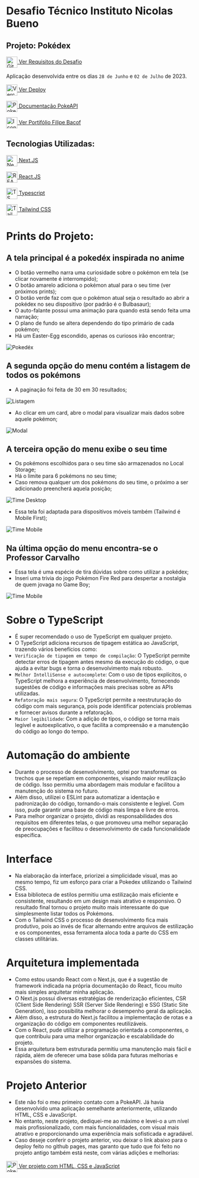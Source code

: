 # Desafio Técnico Instituto Nicolas Bueno

## Projeto: Pokédex
[<img alt="Github" height="30" width="30" align="center" src="https://camo.githubusercontent.com/9b5345808e52fc12295650c1fe0f012f34f40a991e3d0fe5c42cd279a9f8a307/68747470733a2f2f75706c6f61642e77696b696d656469612e6f72672f77696b6970656469612f636f6d6d6f6e732f7468756d622f392f39312f4f637469636f6e732d6d61726b2d6769746875622e7376672f3230343870782d4f637469636f6e732d6d61726b2d6769746875622e7376672e706e67" /> Ver Requisitos do Desafio](https://github.com/Filipe-Bacof/pokedex-inb/blob/master/DESAFIO.md)

Aplicação desenvolvida entre os dias `28 de Junho` e `02 de Julho` de 2023.

[<img alt="Vercel" height="30" width="30" align="center" src="https://assets.vercel.com/image/upload/front/favicon/vercel/180x180.png" /> Ver Deploy](https://pokedex-bacof.vercel.app)

[<img alt="Pokebola" height="30" width="30" align="center" src="https://www.freeiconspng.com/thumbs/pokeball-icon/pokeball-icon-23.png" /> Documentação PokeAPI](https://pokeapi.co/docs/v2)

[<img alt="Icon Portifolio" height="30" width="30" align="center" src="https://raw.githubusercontent.com/Filipe-Bacof/portifolio-filipe/master/public/favicon.jpg" /> Ver Portifólio Filipe Bacof](https://portifolio-filipe-bacof.vercel.app/)

## Tecnologias Utilizadas:
[<img alt="NextJS" height="30" width="30" align="center" src="https://dinhanhthi.com/img/header/nextjs.png" /> Next.JS](https://nextjs.org)

[<img alt="REACT.JS" height="30" width="30" align="center" src="https://upload.wikimedia.org/wikipedia/commons/thumb/a/a7/React-icon.svg/1200px-React-icon.svg.png" /> React.JS](https://react.dev)

[<img alt="TS" height="30" width="30" align="center" src="https://upload.wikimedia.org/wikipedia/commons/thumb/4/4c/Typescript_logo_2020.svg/2048px-Typescript_logo_2020.svg.png" /> Typescript](https://www.typescriptlang.org)

[<img alt="TailwindCSS" height="30" width="30" align="center" src="https://upload.wikimedia.org/wikipedia/commons/thumb/d/d5/Tailwind_CSS_Logo.svg/2048px-Tailwind_CSS_Logo.svg.png" /> Tailwind CSS](https://tailwindcss.com)

# Prints do Projeto:
## A tela principal é a pokedéx inspirada no anime
- O botão vermelho narra uma curiosidade sobre o pokémon em tela (se clicar novamente é interrompido);
- O botão amarelo adiciona o pokémon atual para o seu time (ver próximos prints);
- O botão verde faz com que o pokémon atual seja o resultado ao abrir a pokédex no seu dispositivo (por padrão é o Bulbasaur);
- O auto-falante possui uma animação para quando está sendo feita uma narração;
- O plano de fundo se altera dependendo do tipo primário de cada pokémon;
- Há um Easter-Egg escondido, apenas os curiosos irão encontrar;

<img alt="Pokedéx" align="center" src="./prints/print1.png" />

## A segunda opção do menu contém a listagem de todos os pokémons
- A paginação foi feita de 30 em 30 resultados;

<img alt="Listagem" align="center" src="./prints/print2.png" />

- Ao clicar em um card, abre o modal para visualizar mais dados sobre aquele pokémon;

<img alt="Modal" align="center" src="./prints/print3.png" />

## A terceira opção do menu exibe o seu time
- Os pokémons escolhidos para o seu time são armazenados no Local Storage;
- Há o limite para 6 pokémons no seu time;
- Caso remova qualquer um dos pokémons do seu time, o próximo a ser adicionado preencherá aquela posição;

<img alt="Time Desktop" align="center" src="./prints/print5.png" />

- Essa tela foi adaptada para dispositivos móveis também (Tailwind é Mobile First);

<img alt="Time Mobile" align="center" src="./prints/print4.png" />

## Na última opção do menu encontra-se o Professor Carvalho
- Essa tela é uma espécie de tira dúvidas sobre como utilizar a pokédex;
- Inseri uma trivia do jogo Pokémon Fire Red para despertar a nostalgia de quem jovaga no Game Boy;

<img alt="Time Mobile" align="center" src="./prints/print6.png" />

# Sobre o TypeScript
- É super recomendado o uso de TypeScript em qualquer projeto.
- O TypeScript adiciona recursos de tipagem estática ao JavaScript, trazendo vários benefícios como:
- `Verificação de tipagem em tempo de compilação`: O TypeScript permite detectar erros de tipagem antes mesmo da execução do código, o que ajuda a evitar bugs e torna o desenvolvimento mais robusto.
- `Melhor IntelliSense e autocomplete`: Com o uso de tipos explícitos, o TypeScript melhora a experiência de desenvolvimento, fornecendo sugestões de código e informações mais precisas sobre as APIs utilizadas.
- `Refatoração mais segura`: O TypeScript permite a reestruturação do código com mais segurança, pois pode identificar potenciais problemas e fornecer avisos durante a refatoração.
- `Maior legibilidade`: Com a adição de tipos, o código se torna mais legível e autoexplicativo, o que facilita a compreensão e a manutenção do código ao longo do tempo.

# Automação do ambiente
- Durante o processo de desenvolvimento, optei por transformar os trechos que se repetiam em componentes, visando maior reutilização de código. Isso permitiu uma abordagem mais modular e facilitou a manutenção do sistema no futuro.
- Além disso, utilizei o ESLint para automatizar a identação e padronização do código, tornando-o mais consistente e legível. Com isso, pude garantir uma base de código mais limpa e livre de erros.
- Para melhor organizar o projeto, dividi as responsabilidades dos requisitos em diferentes telas, o que promoveu uma melhor separação de preocupações e facilitou o desenvolvimento de cada funcionalidade específica.

# Interface
- Na elaboração da interface, priorizei a simplicidade visual, mas ao mesmo tempo, fiz um esforço para criar a Pokedex utilizando o Tailwind CSS.
- Essa biblioteca de estilos permitiu uma estilização mais eficiente e consistente, resultando em um design mais atrativo e responsivo. O resultado final tornou o projeto muito mais interessante do que simplesmente listar todos os Pokémons.
- Com o Tailwind CSS o processo de desenvolvimento fica mais produtivo, pois ao invés de ficar alternando entre arquivos de estilização e os componentes, essa ferramenta aloca toda a parte do CSS em classes utilitárias.

# Arquitetura implementada
- Como estou usando React com o Next.js, que é a sugestão de framework indicada na própria documentação do React, ficou muito mais simples arquitetar minha aplicação.
- O Next.js possui diversas estratégias de renderização eficientes, CSR (Client Side Rendering) SSR (Server Side Rendering) e SSG (Static Site Generation), isso possibilita melhorar o desempenho geral da aplicação.
- Além disso, a estrutura do Next.js facilitou a implementação de rotas e a organização do código em componentes reutilizáveis.
- Com o React, pude utilizar a programação orientada a componentes, o que contribuiu para uma melhor organização e escalabilidade do projeto.
- Essa arquitetura bem estruturada permitiu uma manutenção mais fácil e rápida, além de oferecer uma base sólida para futuras melhorias e expansões do sistema.

# Projeto Anterior
- Este não foi o meu primeiro contato com a PokeAPI. Já havia desenvolvido uma aplicação semelhante anteriormente, utilizando HTML, CSS e JavaScript.
- No entanto, neste projeto, dediquei-me ao máximo e levei-o a um nível mais profissionalizado, com mais funcionalidades, com visual mais atrativo e proporcionando uma experiência mais sofisticada e agradável.
- Caso deseje conferir o projeto anterior, vou deixar o link abaixo para o deploy feito no github pages, mas garanto que tudo que foi feito no projeto antigo também está neste, com várias adições e melhorias:

[<img alt="Pokebola" height="30" width="30" align="center" src="https://www.freeiconspng.com/thumbs/pokeball-icon/pokeball-icon-23.png" /> Ver projeto com HTML, CSS e JavaScript](https://filipe-bacof.github.io/Pokedex/)
